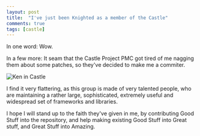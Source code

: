 ```yaml
---
layout: post
title:  "I've just been Knighted as a member of the Castle"
comments: true
tags: [castle]
---
```



In one word: Wow.



In a few more: It seam that the Castle Project PMC got tired of me nagging them about some patches, so they've decided to make me a commiter.



![Ken in Castle](http://kenegozi.com/Blog/uploaded/WindowsLiveWriter/IvejustbeenKnighted_CA2E/cd0df52e-011f-40a3-98ed-f7dbc6850e2b.png)



I find it very flattering, as this group is made of very talented people, who are maintaining a rather large, sophisticated, extremely useful and widespread set of frameworks and libraries.



I hope I will stand up to the faith they've given in me, by contributing Good Stuff into the repository, and help making existing Good Stuff into Great stuff, and Great Stuff into Amazing.

